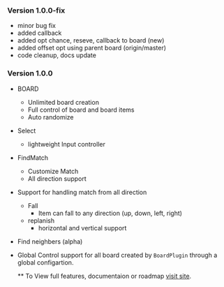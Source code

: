### Version 1.0.0-fix
- minor bug fix
- added callback
- added opt chance, reseve, callback to board (new)
- added offset opt using parent board (origin/master)
- code cleanup, docs update

### Version 1.0.0
- BOARD
  - Unlimited board creation
  - Full control of board and board items
  - Auto randomize
- Select
  - lightweight Input controller
- FindMatch
  - Customize Match
  - All direction support
- Support for handling match from all direction
  - Fall
    - Item can fall to any direction (up, down, left, right)
  - replanish 
    - horizontal and vertical support
- Find neighbers (alpha)
- Global Control 
  support for all board created by `BoardPlugin` through a global configartion.

  ** To View full features, documentaion or roadmap [visit site](https://otorexia.github.io/BoardPlugin/).

